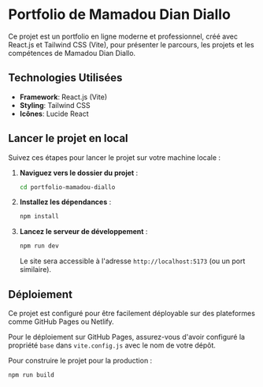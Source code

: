 # Portfolio de Mamadou Dian Diallo

Ce projet est un portfolio en ligne moderne et professionnel, créé avec React.js et Tailwind CSS (Vite), pour présenter le parcours, les projets et les compétences de Mamadou Dian Diallo.

## Technologies Utilisées

-   **Framework**: React.js (Vite)
-   **Styling**: Tailwind CSS
-   **Icônes**: Lucide React

## Lancer le projet en local

Suivez ces étapes pour lancer le projet sur votre machine locale :

1.  **Naviguez vers le dossier du projet** :
    ```bash
    cd portfolio-mamadou-diallo
    ```

2.  **Installez les dépendances** :
    ```bash
    npm install
    ```

3.  **Lancez le serveur de développement** :
    ```bash
    npm run dev
    ```

    Le site sera accessible à l'adresse `http://localhost:5173` (ou un port similaire).

## Déploiement

Ce projet est configuré pour être facilement déployable sur des plateformes comme GitHub Pages ou Netlify.

Pour le déploiement sur GitHub Pages, assurez-vous d'avoir configuré la propriété `base` dans `vite.config.js` avec le nom de votre dépôt.

Pour construire le projet pour la production :

```bash
npm run build
```